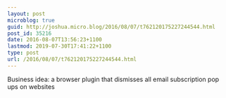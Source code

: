 ```yaml
---
layout: post
microblog: true
guid: http://joshua.micro.blog/2016/08/07/t762120175227244544.html
post_id: 35216
date: 2016-08-07T13:56:23+1100
lastmod: 2019-07-30T17:41:22+1100
type: post
url: /2016/08/07/t762120175227244544.html
---
```

Business idea: a browser plugin that dismisses all email subscription pop ups on websites
